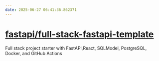 ```yaml
---
date: 2025-06-27 06:41:36.862371
---
```


# [fastapi/full-stack-fastapi-template](https://github.com/fastapi/full-stack-fastapi-template)

Full stack project starter with FastAPI,React, SQLModel, PostgreSQL, Docker, and GitHub Actions